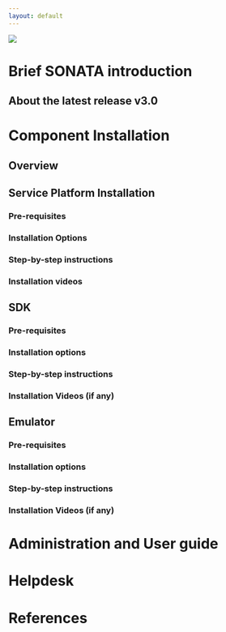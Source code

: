 ```yaml
---
layout: default
---
```


![](http://sonata-nfv.eu/sites/sonata-nfv.eu/themes/zen/sonatina/images/sonata_logo.svg)

<!-- Some introductory text about a paragraph or so and scope of this site -->  

<!--
Quick guide of use
  4.1 1. Introduction (Sonia)
      4.1.1 1.1 Purpose of this tutorial
      --> 
<!-- SONATA introduction --> 



# Brief SONATA introduction

<!--
  4.2 2. What´s SONATA? (Peer)
      4.2.1 2.1 What´s SONATA for and for whom?
      4.2.2 2.2 General architecture
      4.2.3 2.3 SONATA 3.0 modules
          4.2.3.1 2.3.1 Service Platform
          4.2.3.2 2.3.2 SDK
-->

## About the latest release v3.0 

<!--  4.3 3. Release information (Peer) --> 

# Component Installation

## Overview 

<!-- 

  4.4 4. Installation (Dario)
      4.4.1 4.1 General instructions and main steps
--> 
## Service Platform Installation

### Pre-requisites 

### Installation Options 

### Step-by-step instructions 

### Installation videos 

## SDK

### Pre-requisites

### Installation options

### Step-by-step instructions 

### Installation Videos (if any)

## Emulator 

### Pre-requisites

### Installation options

### Step-by-step instructions 

### Installation Videos (if any)

# Administration and User guide

<!--  
  4.5 5. Start using SONATA
      4.5.1 5.1 General workflow
      4.5.2 5.2 Creating a network service with the SDK (Luis)
      4.5.3 5.3 Testing a network service with the EMULATOR (Manuel)
      4.5.4 5.4 Deploying a service with the SERVICE PLATFORM (Felipe)
          4.5.4.1 5.4.1 Login to SONATA Service Platform (Panos)
          4.5.4.2 5.4.2 Add a new VIM/WIM (Panos)
--> 

# Helpdesk

<!--
  4.6 6. Support (Peer)
       4.6.1 6.1 Process
       4.6.2 6.2 Contact details
  4.7 7. List of acronyms (All)
--> 

# References



